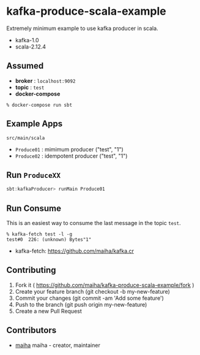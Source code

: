 # kafka-produce-scala-example

Extremely minimum example to use kafka producer in scala.

- kafka-1.0
- scala-2.12.4

## Assumed
- **broker** : `localhost:9092`
- **topic** : `test`
- **docker-compose** 

```shell
% docker-compose run sbt
```

## Example Apps

`src/main/scala`

- `Produce01` : mimimum producer ("test", "1")
- `Produce02` : idempotent producer ("test", "1")

## Run `ProduceXX`

```scala
sbt:kafkaProducer> runMain Produce01
```

## Run Consume

This is an easiest way to consume the last message in the topic `test`.

```shell
% kafka-fetch test -l -g
test#0  226: (unknown) Bytes"1"
```
- kafka-fetch: https://github.com/maiha/kafka.cr


## Contributing

1. Fork it ( https://github.com/maiha/kafka-produce-scala-example/fork )
2. Create your feature branch (git checkout -b my-new-feature)
3. Commit your changes (git commit -am 'Add some feature')
4. Push to the branch (git push origin my-new-feature)
5. Create a new Pull Request

## Contributors

- [maiha](https://github.com/maiha) maiha - creator, maintainer
